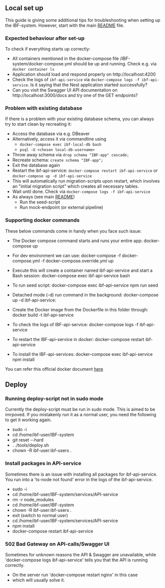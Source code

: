 ## Local set up

This guide is giving some additional tips for troubleshooting when setting up the IBF-system. However, start with the main [README](../README.md) file.

### Expected behaviour after set-up
To check if everything starts up correctly:
- All containers mentioned in the docker-compose file /IBF-system/docker-compose.yml should be up and running. Check e.g. via `docker container ls`
- Application should load and respond properly on http://localhost:4200
- Check the logs of `ibf-api-service` via `docker-compose logs -f ibf-api-service`. Is it saying that the Nest application started successfully?
- Can you visit the Swagger UI API documentation on http://localhost:3000/docs and try one of the GET endpoints?

### Problem with existing database
If there is a problem with your existing database schema, you can always try to start clean by recreating it:
- Access the database via e.g. DBeaver
- Alternatively, access it via commandline using 
    - `docker-compose exec ibf-local-db bash`
    - `psql -U <chosen local-db-username>`
- Throw away schema via `drop schema "IBF-app" cascade;`
- Recreate schema: `create schema "IBF-app";`
- Exit the database again
- Restart the ibf-api-service: `docker-compose restart ibf-api-service` or `docker-compose up -d ibf-api-service`
- This will automatically run migration-scripts upon restart, which involves an "initial migration script" which creates all necessary tables.
- Wait until done. Check via `docker-compose logs -f ibf-api-service`
- As always (see main [README](../README.md))
    - Run the seed-script
    - Run mock-endpoint (or external pipeline)

### Supporting docker commands
These below commands come in handy when you face such issue:
- The Docker compose command starts and runs your entire app:
    docker-compose up

- For dev environment we can use:
    docker-compose -f docker-compose.yml -f docker-compose.override.yml up

- Execute this will create a container named ibf-api-service and start a Bash session:
    docker-compose exec ibf-api-service bash

- To run seed script:
    docker-compose exec ibf-api-service npm run seed

- Detached mode (-d) run command in the background:
    docker-compose up -d ibf-api-service:

- Create the Docker image from the Dockerfile in this folder through:
    docker build -t ibf-api-service

- To check the logs of IBF-api-service:
    docker-compose logs -f ibf-api-service

- To restart the IBF-api-service in docker:
    docker-compose restart ibf-api-service

- To install the IBF-api-services:
    docker-compose exec ibf-api-service npm install 

You can refer this official docker document [here](https://docs.docker.com/engine/reference/commandline/compose_exec/)


## Deploy

### Running deploy-script not in sudo mode

Currently the deploy-script must be run in sudo mode. This is aimed to be imrpoved. If you mistakenly run it as a normal user, you need the following to get it working again.
- sudo -i
- cd /home/ibf-user/IBF-system
- git reset --hard <version-number>
- . ./tools/deploy.sh <version-number>
- chown -R ibf-user:ibf-users .

### Install packages in API-service

Sometimes there is an issue with installing all packages for ibf-api-service. You run into a 'ts-node not found' error in the logs of the ibf-api-service.
- sudo -i
- cd /home/ibf-user/IBF-system/services/API-service
- rm -r node_modules
- cd /home/ibf-user/IBF-system
- chown -R ibf-user:ibf-users .
- exit (switch to normal user)
- cd /home/ibf-user/IBF-system/services/API-service
- npm install
- docker-compose restart ibf-api-service

### 502 Bad Gateway on API-calls/Swagger UI

Sometimes for unknown reasons the API & Swagger are unavailable, while 'docker-compose logs ibf-api-service' tells you that the API is running correctly.
- On the server run 'docker-compose restart nginx' in this case
- which will usually solve it.

